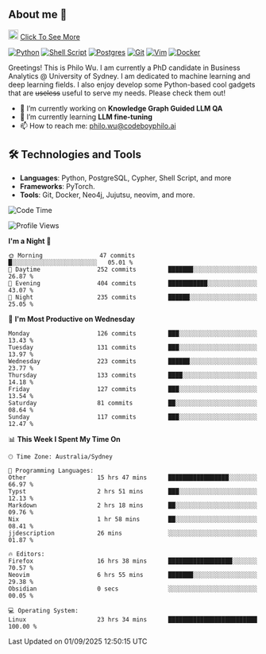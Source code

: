 ## About me 🤗

<a href="#"><img src="https://media.giphy.com/media/hvRJCLFzcasrR4ia7z/giphy.gif" width="20px" height="20px"></a> [Click To See More](https://codeboyphilo.github.io)

[![Python](https://img.shields.io/badge/python-3670A0?style=for-the-badge&logo=python&logoColor=ffdd54)](#)
[![Shell Script](https://img.shields.io/badge/shell_script-%23121011.svg?style=for-the-badge&logo=gnu-bash&logoColor=white)](#)
[![Postgres](https://img.shields.io/badge/postgres-%23316192.svg?style=for-the-badge&logo=postgresql&logoColor=white)](#)
[![Git](https://img.shields.io/badge/git-%23F05033.svg?style=for-the-badge&logo=git&logoColor=white)](#)
[![Vim](https://img.shields.io/badge/VIM-%2311AB00.svg?style=for-the-badge&logo=vim&logoColor=white)](#)
[![Docker](https://img.shields.io/badge/docker-%230db7ed.svg?style=for-the-badge&logo=docker&logoColor=white)](#)

Greetings! This is Philo Wu. I am currently a PhD candidate in Business Analytics \@ University of Sydney. I am dedicated to machine learning and deep learning fields. I also enjoy develop some Python-based cool gadgets that are ~~useless~~ useful to serve my needs. Please check them out!

- 🔭 I’m currently working on **Knowledge Graph Guided LLM QA**
- 🌱 I’m currently learning **LLM fine-tuning**
- 📫 How to reach me: philo.wu@codeboyphilo.ai

## 🛠 Technologies and Tools
- **Languages**: Python, PostgreSQL, Cypher, Shell Script, and more
- **Frameworks**: PyTorch.
- **Tools**: Git, Docker, Neo4j, Jujutsu, neovim, and more.

<!--START_SECTION:waka-->
![Code Time](http://img.shields.io/badge/Code%20Time-1%2C064%20hrs%207%20mins-blue)

![Profile Views](http://img.shields.io/badge/Profile%20Views-16-blue)

**I'm a Night 🦉** 

```text
🌞 Morning                47 commits          █░░░░░░░░░░░░░░░░░░░░░░░░   05.01 % 
🌆 Daytime                252 commits         ███████░░░░░░░░░░░░░░░░░░   26.87 % 
🌃 Evening                404 commits         ███████████░░░░░░░░░░░░░░   43.07 % 
🌙 Night                  235 commits         ██████░░░░░░░░░░░░░░░░░░░   25.05 % 
```
📅 **I'm Most Productive on Wednesday** 

```text
Monday                   126 commits         ███░░░░░░░░░░░░░░░░░░░░░░   13.43 % 
Tuesday                  131 commits         ███░░░░░░░░░░░░░░░░░░░░░░   13.97 % 
Wednesday                223 commits         ██████░░░░░░░░░░░░░░░░░░░   23.77 % 
Thursday                 133 commits         ████░░░░░░░░░░░░░░░░░░░░░   14.18 % 
Friday                   127 commits         ███░░░░░░░░░░░░░░░░░░░░░░   13.54 % 
Saturday                 81 commits          ██░░░░░░░░░░░░░░░░░░░░░░░   08.64 % 
Sunday                   117 commits         ███░░░░░░░░░░░░░░░░░░░░░░   12.47 % 
```


📊 **This Week I Spent My Time On** 

```text
🕑︎ Time Zone: Australia/Sydney

💬 Programming Languages: 
Other                    15 hrs 47 mins      █████████████████░░░░░░░░   66.97 % 
Typst                    2 hrs 51 mins       ███░░░░░░░░░░░░░░░░░░░░░░   12.13 % 
Markdown                 2 hrs 18 mins       ██░░░░░░░░░░░░░░░░░░░░░░░   09.76 % 
Nix                      1 hr 58 mins        ██░░░░░░░░░░░░░░░░░░░░░░░   08.41 % 
jjdescription            26 mins             ░░░░░░░░░░░░░░░░░░░░░░░░░   01.87 % 

🔥 Editors: 
Firefox                  16 hrs 38 mins      ██████████████████░░░░░░░   70.57 % 
Neovim                   6 hrs 55 mins       ███████░░░░░░░░░░░░░░░░░░   29.38 % 
Obsidian                 0 secs              ░░░░░░░░░░░░░░░░░░░░░░░░░   00.05 % 

💻 Operating System: 
Linux                    23 hrs 34 mins      █████████████████████████   100.00 % 
```


 Last Updated on 01/09/2025 12:50:15 UTC
<!--END_SECTION:waka-->
